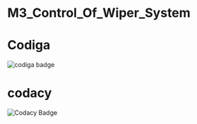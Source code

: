 # M3_Control_Of_Wiper_System
# Codiga
![codiga badge](https://api.codiga.io/project/33511/score/svg)
# codacy
![Codacy Badge](https://api.codiga.io/project/33511/status/svg)

